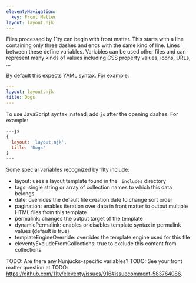 ```yaml
---
eleventyNavigation:
  key: Front Matter
layout: layout.njk
---
```


Files processed by 11ty can begin with front matter.
This starts with a line containing only three dashes
and ends with the same kind of line.
Lines between these define variables.
Variables can be used other files and can represent many kinds of values
including CSS property values, icons, URLs, ...

By default this expects YAML syntax.
For example:

```yaml
---
layout: layout.njk
title: Dogs
---

```

To use JavaScript syntax instead, add `js` after the opening dashes.
For example:

```js
---js
{
  layout: 'layout.njk',
  title: 'Dogs'
}
---
```

Some special variables recognized by 11ty include:

- layout:
  uses a layout template found in the `_includes` directory
- tags:
  single string or array of collection names to which this data belongs
- date: overrides the default file creation date to change sort order
- pagination:
  enables iteration over data in front matter to
  output multiple HTML files from this template
- permalink:
  changes the output target of the template
- dynamicPermalink:
  enables or disables template syntax in permalink values (default is true)
- templateEngineOverride:
  overrides the template engine used for this file
- eleventyExcludeFromCollections:
  true to exclude this content from collections

TODO: Are there any Nunjucks-specific variables?
TODO: See your front matter question at
TODO: https://github.com/11ty/eleventy/issues/916#issuecomment-583764086.
